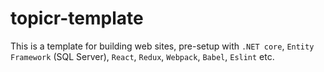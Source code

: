 # topicr-template

This is a template for building web sites, pre-setup with `.NET core`, `Entity Framework` (SQL Server), `React`, `Redux`, `Webpack`, `Babel`, `Eslint` etc.
